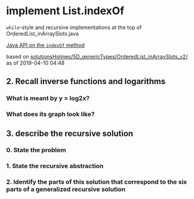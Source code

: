 # implement List.indexOf

`while`-style and recursive implementations at the top of
OrderedList_inArraySlots.java

[Java API on the `indexOf` method](https://docs.oracle.com/javase/10/docs/api/java/util/List.html#indexOf(java.lang.Object))

based on [solutionsHolmes/5D_genericTypes/OrderedList_inArraySlots_v2/](https://github.com/stuyvesant-cs/solutionsHolmes/tree/master/5D_genericTypes/OrderedList_inArraySlots_v2)
as of 2019-04-10 04:48

## 2. Recall inverse functions and logarithms

### What is meant by y = log2x?

### What does its graph look like? 

## 3. describe the recursive solution 

### 0. State the problem 

### 1. State the recursive abstraction 

### 2. Identify the parts of this solution that correspond to the six parts of a generalized recursive solution 
